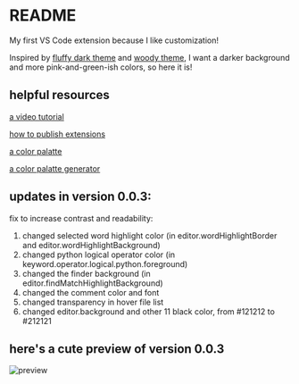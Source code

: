 # README

My first VS Code extension because I like customization!

Inspired by [fluffy dark theme](https://marketplace.visualstudio.com/items?itemName=ayakoSky.fluffy-dark-theme) and [woody theme](https://github.com/seahyx/Woody-Theme), I want a darker background and more pink-and-green-ish colors, so here it is!

## helpful resources

[a video tutorial](https://www.youtube.com/watch?v=m6S4NSZkB88&ab_channel=Classsed)

[how to publish extensions](https://code.visualstudio.com/api/working-with-extensions/publishing-extension)

[a color palatte](https://colorhunt.co/)

[a color palatte generator](https://colors.muz.li/)

## updates in version 0.0.3:

fix to increase contrast and readability: 

1. changed selected word highlight color (in editor.wordHighlightBorder and editor.wordHighlightBackground)
2. changed python logical operator color (in keyword.operator.logical.python.foreground)
3. changed the finder background (in editor.findMatchHighlightBackground)
4. changed the comment color and font
5. changed transparency in hover file list
6. changed editor.background and other 11 black color, from #121212 to #212121

## here's a cute preview of version 0.0.3
![preview](https://user-images.githubusercontent.com/80751447/221561455-c43195a3-5777-45fa-ad00-a08db73626fe.jpeg)
